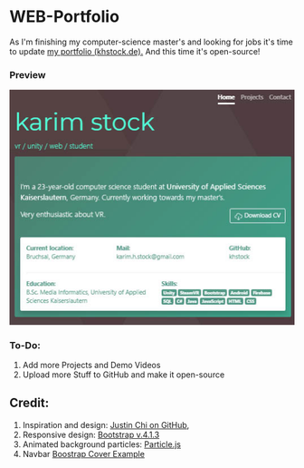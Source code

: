# WEB-Portfolio
As I'm finishing my computer-science master's and looking for jobs it's time to update [my portfolio (khstock.de).](http://khstock.de/)
And this time it's open-source!

### Preview 
![](https://raw.githubusercontent.com/khstock/WEB-Portfolio/master/design/web_thumbnail.jpg)

### To-Do:
1. Add more Projects and Demo Videos
2. Upload more Stuff to GitHub and make it open-source

## Credit:
1. Inspiration and design: [Justin Chi on GitHub](https://github.com/vai0/portfolio),
2. Responsive design: [Bootstrap v.4.1.3](https://getbootstrap.com/)
3. Animated background particles: [Particle.js](https://vincentgarreau.com/particles.js/)
4. Navbar [Boostrap Cover Example](https://getbootstrap.com/docs/4.1/examples/cover/)
